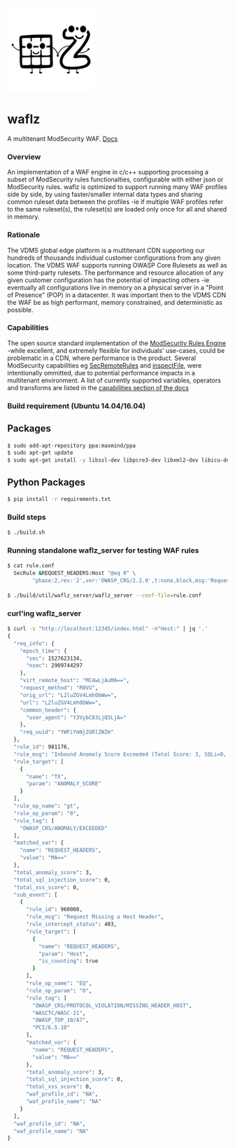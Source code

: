 
<img src="/docs/_images/waflz_white.svg" width="200"/>

# waflz
A multitenant ModSecurity WAF. [Docs](https://verizondigital.github.io/waflz/ "waflz docs")

### Overview
An implementation of a WAF engine in c/c++ supporting processing a subset of ModSecurity rules functionalties, configurable with either json or ModSecurity rules.  waflz is optimized to support running many WAF profiles side by side, by using faster/smaller internal data types and sharing common ruleset data between the profiles -ie if multiple WAF profiles refer to the same ruleset(s), the ruleset(s) are loaded only once for all and shared in memory.

### Rationale
The VDMS global edge platform is a multitenant CDN supporting our hundreds of thousands individual customer configurations from any given location.  The VDMS WAF supports running OWASP Core Rulesets as well as some third-party rulesets.  The performance and resource allocation of any given customer configuration has the potential of impacting others -ie eventually all configurations live in memory on a physical server in a "Point of Presence" (POP) in a datacenter.  It was important then to the VDMS CDN the WAF be as high performant, memory constrained, and deterministic as possible.

### Capabilities
The open source standard implementation of the [ModSecurity Rules Engine](https://github.com/SpiderLabs/ModSecurity "ModSecurity") -while excellent, and extremely flexible for individuals' use-cases, could be problematic in a CDN, where performance is the product.  Several ModSecurity capabilities eg [SecRemoteRules](https://github.com/SpiderLabs/ModSecurity/wiki/Reference-Manual-%28v2.x%29#SecRemoteRules "SecRemoteRules") and [inspectFile](https://github.com/SpiderLabs/ModSecurity/wiki/Reference-Manual-%28v2.x%29#inspectFile "inspectFile"), were intentionally ommitted, due to potential performance impacts in a multitenant environment.  A list of currently supported variables, operators and transforms are listed in the [capabilities section of the docs](https://verizondigital.github.io/waflz/capabilities "waflz capabilities")

### Build requirement (Ubuntu 14.04/16.04)

## Packages

```sh
$ sudo add-apt-repository ppa:maxmind/ppa
$ sudo apt-get update
$ sudo apt-get install -y libssl-dev libpcre3-dev libxml2-dev libicu-dev protobuf-compiler libprotobuf-dev python-pip libmaxminddb0 libmaxminddb-dev
```

## Python Packages
```sh
$ pip install -r requirements.txt
```

### Build steps

```sh
$ ./build.sh
```

### Running standalone waflz_server for testing WAF rules

```sh
$ cat rule.conf
  SecRule &REQUEST_HEADERS:Host "@eq 0" \
        "phase:2,rev:'2',ver:'OWASP_CRS/2.2.9',t:none,block,msg:'Request Missing a Host Header',id:'960008',tag:'OWASP_CRS/PROTOCOL_VIOLATION/MISSING_HEADER_HOST',tag:'WASCTC/WASC-21',tag:'OWASP_TOP_10/A7',tag:'PCI/6.5.10',severity:'4',setvar:'tx.msg=%{rule.msg}',setvar:tx.anomaly_score=+%{tx.warning_anomaly_score},setvar:tx.%{rule.id}-OWASP_CRS/PROTOCOL_VIOLATION/MISSING_HEADER-%{matched_var_name}=%{matched_var}"

$ ./build/util/waflz_server/waflz_server --conf-file=rule.conf

```

### curl'ing waflz_server

```sh
$ curl -s "http://localhost:12345/index.html" -H"Host:" | jq '.'
{
  "req_info": {
    "epoch_time": {
      "sec": 1527623134,
      "nsec": 2909744297
    },
    "virt_remote_host": "MC4wLjAuMA==",
    "request_method": "R0VU",
    "orig_url": "L2luZGV4Lmh0bWw=",
    "url": "L2luZGV4Lmh0bWw=",
    "common_header": {
      "user_agent": "Y3VybC83LjQ3LjA="
    },
    "req_uuid": "YWFiYmNjZGRlZWZm"
  },
  "rule_id": 981176,
  "rule_msg": "Inbound Anomaly Score Exceeded (Total Score: 3, SQLi=0, XSS=0): Last Matched Message: Request Missing a Host Header",
  "rule_target": [
    {
      "name": "TX",
      "param": "ANOMALY_SCORE"
    }
  ],
  "rule_op_name": "gt",
  "rule_op_param": "0",
  "rule_tag": [
    "OWASP_CRS/ANOMALY/EXCEEDED"
  ],
  "matched_var": {
    "name": "REQUEST_HEADERS",
    "value": "MA=="
  },
  "total_anomaly_score": 3,
  "total_sql_injection_score": 0,
  "total_xss_score": 0,
  "sub_event": [
    {
      "rule_id": 960008,
      "rule_msg": "Request Missing a Host Header",
      "rule_intercept_status": 403,
      "rule_target": [
        {
          "name": "REQUEST_HEADERS",
          "param": "Host",
          "is_counting": true
        }
      ],
      "rule_op_name": "EQ",
      "rule_op_param": "0",
      "rule_tag": [
        "OWASP_CRS/PROTOCOL_VIOLATION/MISSING_HEADER_HOST",
        "WASCTC/WASC-21",
        "OWASP_TOP_10/A7",
        "PCI/6.5.10"
      ],
      "matched_var": {
        "name": "REQUEST_HEADERS",
        "value": "MA=="
      },
      "total_anomaly_score": 3,
      "total_sql_injection_score": 0,
      "total_xss_score": 0,
      "waf_profile_id": "NA",
      "waf_profile_name": "NA"
    }
  ],
  "waf_profile_id": "NA",
  "waf_profile_name": "NA"
}

```
